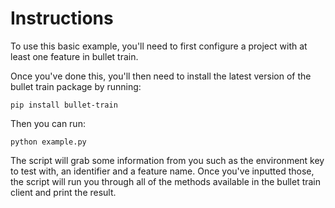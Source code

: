 # Instructions

To use this basic example, you'll need to first configure a project with at least one feature in bullet train.

Once you've done this, you'll then need to install the latest version of the bullet train package by running:

```
pip install bullet-train
```

Then you can run:

```
python example.py
```

The script will grab some information from you such as the environment key to test with, an identifier and a feature
name. Once you've inputted those, the script will run you through all of the methods available in the bullet train
client and print the result.